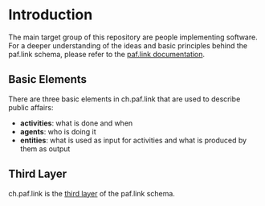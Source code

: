 # Introduction

The main target group of this repository are people implementing software. For a deeper understanding of the ideas and basic principles behind the paf.link schema, please refer to the [paf.link documentation](https://paf.link).

## Basic Elements

There are three basic elements in ch.paf.link that are used to describe public affairs:

- **activities**: what is done and when
- **agents**: who is doing it
- **entities**: what is used as input for activities and what is produced by them as output

## Third Layer

ch.paf.link is the [third layer](https://paf.link/#layered-design) of the paf.link schema.
